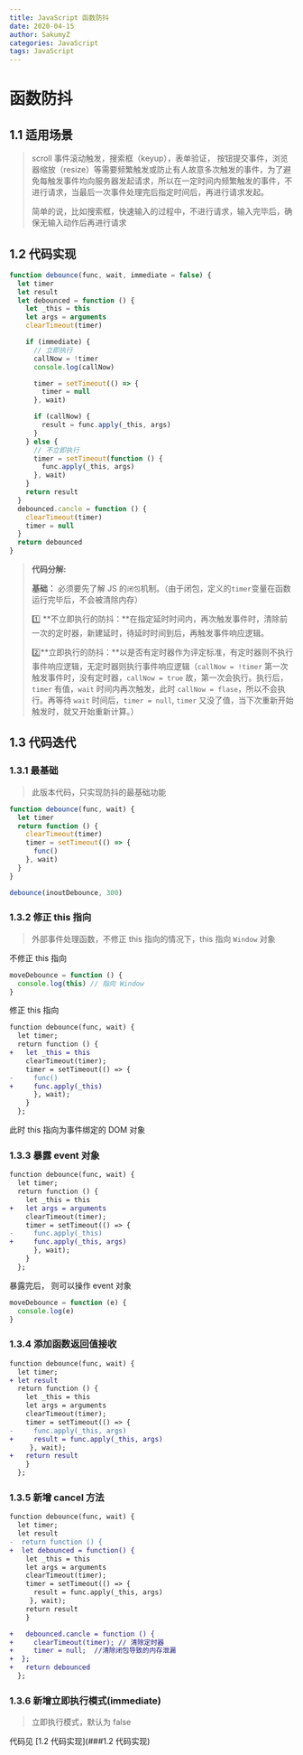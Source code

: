 ```yaml
---
title: JavaScript 函数防抖
date: 2020-04-15
author: SakumyZ
categories: JavaScript
tags: JavaScript
---
```


# 函数防抖

## 1.1 适用场景

> scroll 事件滚动触发，搜索框（keyup），表单验证， 按钮提交事件，浏览器缩放（resize）等需要频繁触发或防止有人故意多次触发的事件，为了避免每触发事件均向服务器发起请求，所以在一定时间内频繁触发的事件，不进行请求，当最后一次事件处理完后指定时间后，再进行请求发起。
>
> 简单的说，比如搜索框，快速输入的过程中，不进行请求，输入完毕后，确保无输入动作后再进行请求

## 1.2 代码实现

```javascript
function debounce(func, wait, immediate = false) {
  let timer
  let result
  let debounced = function () {
    let _this = this
    let args = arguments
    clearTimeout(timer)

    if (immediate) {
      // 立即执行
      callNow = !timer
      console.log(callNow)

      timer = setTimeout(() => {
        timer = null
      }, wait)

      if (callNow) {
        result = func.apply(_this, args)
      }
    } else {
      // 不立即执行
      timer = setTimeout(function () {
        func.apply(_this, args)
      }, wait)
    }
    return result
  }
  debounced.cancle = function () {
    clearTimeout(timer)
    timer = null
  }
  return debounced
}
```

> **代码分解:**
>
> **基础：** 必须要先了解 JS 的`闭包`机制。（由于闭包，定义的`timer`变量在函数运行完毕后，不会被清除内存）
>
> 1️⃣ **不立即执行的防抖：**在指定延时时间内，再次触发事件时，清除前一次的定时器，新建延时，待延时时间到后，再触发事件响应逻辑。
>
> 2️⃣**立即执行的防抖：**以是否有定时器作为评定标准，有定时器则不执行事件响应逻辑，无定时器则执行事件响应逻辑（`callNow = !timer` 第一次触发事件时，没有定时器，`callNow = true` 故，第一次会执行。执行后，`timer` 有值，`wait` 时间内再次触发，此时 `callNow = flase`，所以不会执行。再等待 `wait` 时间后，`timer = null`, `timer` 又没了值，当下次重新开始触发时，就又开始重新计算。）

## 1.3 代码迭代

### 1.3.1 最基础

> 此版本代码，只实现防抖的最基础功能

```javascript
function debounce(func, wait) {
  let timer
  return function () {
    clearTimeout(timer)
    timer = setTimeout(() => {
      func()
    }, wait)
  }
}

debounce(inoutDebounce, 300)
```

### 1.3.2 修正 this 指向

> 外部事件处理函数，不修正 this 指向的情况下，this 指向 `Window` 对象

不修正 this 指向

```javascript
moveDebounce = function () {
  console.log(this) // 指向 Window
}
```

修正 this 指向

```diff
function debounce(func, wait) {
  let timer;
  return function () {
+   let _this = this
    clearTimeout(timer);
    timer = setTimeout(() => {
-     func()
+     func.apply(_this)
      }, wait);
    }
  };
```

此时 this 指向为事件绑定的 DOM 对象

### 1.3.3 暴露 event 对象

```diff
function debounce(func, wait) {
  let timer;
  return function () {
    let _this = this
+   let args = arguments
    clearTimeout(timer);
    timer = setTimeout(() => {
-     func.apply(_this)
+     func.apply(_this, args)
      }, wait);
    }
  };
```

暴露完后， 则可以操作 event 对象

```javascript
moveDebounce = function (e) {
  console.log(e)
}
```

### 1.3.4 添加函数返回值接收

```diff
function debounce(func, wait) {
  let timer;
+ let result
  return function () {
    let _this = this
    let args = arguments
    clearTimeout(timer);
    timer = setTimeout(() => {
-     func.apply(_this, args)
+     result = func.apply(_this, args)
     }, wait);
+   return result
    }
  };
```

### 1.3.5 新增 cancel 方法

```diff
function debounce(func, wait) {
  let timer;
  let result
-  return function () {
+  let debounced = function() {
    let _this = this
    let args = arguments
    clearTimeout(timer);
    timer = setTimeout(() => {
      result = func.apply(_this, args)
     }, wait);
    return result
    }

+   debounced.cancle = function () {
+     clearTimeout(timer); // 清除定时器
+     timer = null;  //清除闭包导致的内存泄漏
+  };
+   return debounced
  };
```

### 1.3.6 新增立即执行模式(immediate)

> 立即执行模式，默认为 false

代码见 [1.2 代码实现](###1.2 代码实现)
